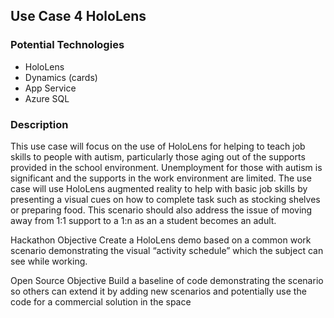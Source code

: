## Use Case 4 HoloLens 

### Potential Technologies
- HoloLens
- Dynamics (cards)
- App Service
- Azure SQL



### Description
This use case will focus on the use of HoloLens for helping to teach job skills to people with autism, particularly those aging out of
the supports provided in the school environment. Unemployment for those with autism is significant and the supports in the work
environment are limited. The use case will use HoloLens augmented reality to help with basic job skills by presenting a visual cues
on how to complete task such as stocking shelves or preparing food. This scenario should also address the issue of moving away
from 1:1 support to a 1:n as an a student becomes an adult.

Hackathon Objective Create a HoloLens demo based on a common work scenario demonstrating the visual “activity schedule” which the subject can see
while working.

Open Source Objective Build a baseline of code demonstrating the scenario so others can extend it by adding new scenarios and potentially use the code
for a commercial solution in the space
